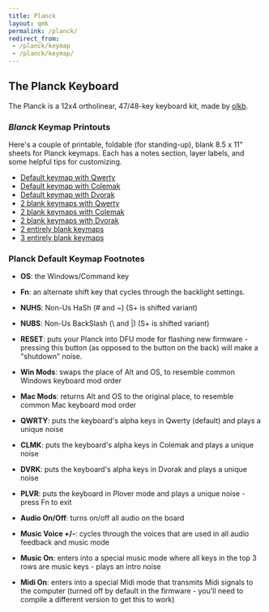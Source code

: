 ```yaml
---
title: Planck
layout: qmk
permalink: /planck/
redirect_from: 
 - /planck/keymap
 - /planck/keymap/
---
```


## The Planck Keyboard

The Planck is a 12x4 ortholinear, 47/48-key keyboard kit, made by [olkb](https://olkb.com).

### *Blanck* Keymap Printouts

Here's a couple of printable, foldable (for standing-up), blank 8.5 x 11" sheets for Planck keymaps. Each has a notes section, layer labels, and some helpful tips for customizing.

* [Default keymap with Qwerty](/planck/keymap-printout-blanck-qwerty.pdf)
* [Default keymap with Colemak](/planck/keymap-printout-blanck-colemak.pdf)
* [Default keymap with Dvorak](/planck/keymap-printout-blanck-dvorak.pdf)
* [2 blank keymaps with Qwerty](/planck/keymap-printout-blanck-qwerty.pdf)
* [2 blank keymaps with Colemak](/planck/keymap-printout-blanck-colemak.pdf)
* [2 blank keymaps with Dvorak](/planck/keymap-printout-blanck-dvorak.pdf)
* [2 entirely blank keymaps](/planck/keymap-printout-blanck.pdf)
* [3 entirely blank keymaps](/planck/keymap-printout-blanck-triple.pdf)

### Planck Default Keymap Footnotes

* **OS**: the Windows/Command key
* **Fn**: an alternate shift key that cycles through the backlight settings.
* **NUHS**: Non-Us HaSh (# and ~) (S+ is shifted variant)
* **NUBS**: Non-Us BackSlash (\\ and \|) (S+ is shifted variant)

* **RESET**: puts your Planck into DFU mode for flashing new firmware - pressing this button (as opposed to the button on the back) will make a "shutdown" noise.
* **Win Mods**: swaps the place of Alt and OS, to resemble common Windows keyboard mod order
* **Mac Mods**: returns Alt and OS to the original place, to resemble common Mac keyboard mod order
* **QWRTY**: puts the keyboard's alpha keys in Qwerty (default) and plays a unique noise
* **CLMK**: puts the keyboard's alpha keys in Colemak and plays a unique noise
* **DVRK**: puts the keyboard's alpha keys in Dvorak and plays a unique noise
* **PLVR**: puts the keyboard in Plover mode and plays a unique noise - press Fn to exit
* **Audio On/Off**: turns on/off all audio on the board
* **Music Voice +/-**: cycles through the voices that are used in all audio feedback and music mode
* **Music On**: enters into a special music mode where all keys in the top 3 rows are music keys - plays an intro noise
* **Midi On**: enters into a special Midi mode that transmits Midi signals to the computer (turned off by default in the firmware - you'll need to compile a different version to get this to work)